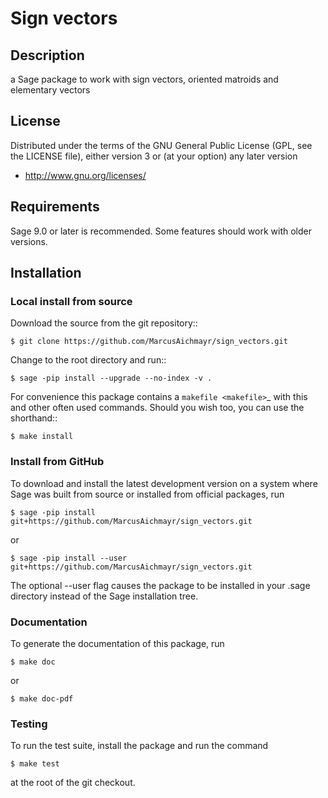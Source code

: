 # Sign vectors

## Description

a Sage package to work with sign vectors, oriented matroids and elementary vectors

## License

Distributed under the terms of the GNU General Public License (GPL, see the
LICENSE file), either version 3 or (at your option) any later version

- http://www.gnu.org/licenses/

## Requirements

Sage 9.0 or later is recommended. Some features should work with older versions.

## Installation

### Local install from source

Download the source from the git repository::

    $ git clone https://github.com/MarcusAichmayr/sign_vectors.git

Change to the root directory and run::

    $ sage -pip install --upgrade --no-index -v .

For convenience this package contains a `makefile <makefile>`_ with this
and other often used commands. Should you wish too, you can use the
shorthand::

    $ make install

### Install from GitHub

To download and install the latest development version on a system where Sage
was built from source or installed from official packages, run

    $ sage -pip install git+https://github.com/MarcusAichmayr/sign_vectors.git

or

    $ sage -pip install --user git+https://github.com/MarcusAichmayr/sign_vectors.git

The optional --user flag causes the package to be installed in your .sage directory instead of the Sage installation tree.

### Documentation

To generate the documentation of this package, run

    $ make doc

or

    $ make doc-pdf

### Testing

To run the test suite, install the package and run the command

    $ make test

at the root of the git checkout.

